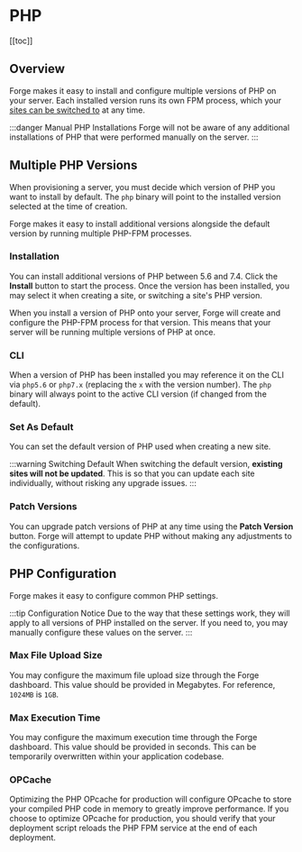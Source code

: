 # PHP

[[toc]]

## Overview

Forge makes it easy to install and configure multiple versions of PHP on your server. Each installed version runs its own FPM process, which your [sites can be switched to](/1.0/sites/management.html#php) at any time.

:::danger Manual PHP Installations
Forge will not be aware of any additional installations of PHP that were performed manually on the server.
:::

## Multiple PHP Versions

When provisioning a server, you must decide which version of PHP you want to install by default. The `php` binary will point to the installed version selected at the time of creation.

Forge makes it easy to install additional versions alongside the default version by running multiple PHP-FPM processes.

### Installation

You can install additional versions of PHP between 5.6 and 7.4. Click the **Install** button to start the process. Once the version has been installed, you may select it when creating a site, or switching a site's PHP version.

When you install a version of PHP onto your server, Forge will create and configure the PHP-FPM process for that version. This means that your server will be running multiple versions of PHP at once.

### CLI

When a version of PHP has been installed you may reference it on the CLI via `php5.6` or `php7.x` (replacing the `x` with the version number). The `php` binary will always point to the active CLI version (if changed from the default).

### Set As Default

You can set the default version of PHP used when creating a new site.

:::warning Switching Default
When switching the default version, **existing sites will not be updated**. This is so that you can update each site individually, without risking any upgrade issues.
:::

### Patch Versions

You can upgrade patch versions of PHP at any time using the **Patch Version** button. Forge will attempt to update PHP without making any adjustments to the configurations.

## PHP Configuration

Forge makes it easy to configure common PHP settings.

:::tip Configuration Notice
Due to the way that these settings work, they will apply to all versions of PHP installed on the server. If you need to, you may manually configure these values on the server.
:::

### Max File Upload Size

You may configure the maximum file upload size through the Forge dashboard. This value should be provided in Megabytes. For reference, `1024MB` is `1GB`.

### Max Execution Time

You may configure the maximum execution time through the Forge dashboard. This value should be provided in seconds. This can be temporarily overwritten within your application codebase.

### OPCache

Optimizing the PHP OPcache for production will configure OPcache to store your compiled PHP code in memory to greatly improve performance. If you choose to optimize OPcache for production, you should verify that your deployment script reloads the PHP FPM service at the end of each deployment.
